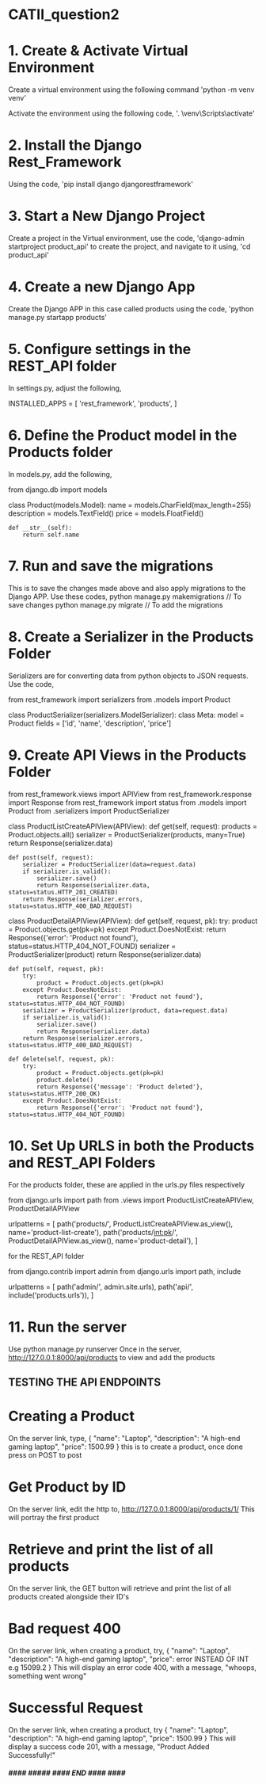 # CATII_question2

# 1. Create & Activate Virtual Environment
Create a virtual environment using 
the following command 'python -m 
venv venv'

Activate the environment using the
 following code, '.
 \venv\Scripts\activate'

# 2. Install the Django Rest_Framework
Using the code, 'pip install django djangorestframework'

# 3. Start a New Django Project
Create a project in the Virtual environment, use the code, 
'django-admin startproject product_api' to create the 
project, and navigate to it using, 'cd product_api'

# 4. Create a new Django App
Create the Django APP in this case called products using 
the code, 'python manage.py startapp products'

# 5. Configure settings in the REST_API folder
In settings.py, adjust the following, 

INSTALLED_APPS = [
    'rest_framework',
    'products',
]

# 6. Define the Product model in the Products folder
In models.py, add the following, 

from django.db import models

class Product(models.Model):
    name = models.CharField(max_length=255)
    description = models.TextField()
    price = models.FloatField()

    def __str__(self):
        return self.name

# 7. Run and save the migrations
This is to save the changes made above and also apply 
migrations to the Django APP. 
Use these codes, 
python manage.py makemigrations // To save changes
python manage.py migrate // To add the migrations

# 8. Create a Serializer in the Products Folder
Serializers are for converting data from python objects to
JSON requests. 
Use the code,

from rest_framework import serializers
from .models import Product

class ProductSerializer(serializers.ModelSerializer):
    class Meta:
        model = Product
        fields = ['id', 'name', 'description', 'price']

# 9. Create API Views in the Products Folder

from rest_framework.views import APIView
from rest_framework.response import Response
from rest_framework import status
from .models import Product
from .serializers import ProductSerializer

class ProductListCreateAPIView(APIView):
    def get(self, request):
        products = Product.objects.all()
        serializer = ProductSerializer(products, many=True)
        return Response(serializer.data)

    def post(self, request):
        serializer = ProductSerializer(data=request.data)
        if serializer.is_valid():
            serializer.save()
            return Response(serializer.data, status=status.HTTP_201_CREATED)
        return Response(serializer.errors, status=status.HTTP_400_BAD_REQUEST)

class ProductDetailAPIView(APIView):
    def get(self, request, pk):
        try:
            product = Product.objects.get(pk=pk)
        except Product.DoesNotExist:
            return Response({'error': 'Product not found'}, status=status.HTTP_404_NOT_FOUND)
        serializer = ProductSerializer(product)
        return Response(serializer.data)

    def put(self, request, pk):
        try:
            product = Product.objects.get(pk=pk)
        except Product.DoesNotExist:
            return Response({'error': 'Product not found'}, status=status.HTTP_404_NOT_FOUND)
        serializer = ProductSerializer(product, data=request.data)
        if serializer.is_valid():
            serializer.save()
            return Response(serializer.data)
        return Response(serializer.errors, status=status.HTTP_400_BAD_REQUEST)

    def delete(self, request, pk):
        try:
            product = Product.objects.get(pk=pk)
            product.delete()
            return Response({'message': 'Product deleted'}, status=status.HTTP_200_OK)
        except Product.DoesNotExist:
            return Response({'error': 'Product not found'}, status=status.HTTP_404_NOT_FOUND)

# 10. Set Up URLS in both the Products and REST_API Folders
For the products folder, these are applied in the urls.py 
files respectively

from django.urls import path
from .views import ProductListCreateAPIView, ProductDetailAPIView

urlpatterns = [
    path('products/', ProductListCreateAPIView.as_view(), name='product-list-create'),
    path('products/<int:pk>/', ProductDetailAPIView.as_view(), name='product-detail'),
]

for the REST_API folder

from django.contrib import admin
from django.urls import path, include

urlpatterns = [
    path('admin/', admin.site.urls),
    path('api/', include('products.urls')),
]

# 11. Run the server
Use python manage.py runserver
Once in the server, http://127.0.0.1:8000/api/products
to view and add the products

## TESTING THE API ENDPOINTS ##

# Creating a Product
On the server link, type, 
{
  "name": "Laptop",
  "description": "A high-end gaming laptop",
  "price": 1500.99
}
this is to create a product, once done press on POST to 
post

# Get Product by ID
On the server link, edit the http to, 
http://127.0.0.1:8000/api/products/1/
This will portray the first product

# Retrieve and print the list of all products
On the server link, the GET button will retrieve and print 
the list of all products created alongside their ID's

# Bad request 400
On the server link, when creating a product, try, 
{
  "name": "Laptop",
  "description": "A high-end gaming laptop",
  "price": error INSTEAD OF INT e.g 15099.2
}
This will display an error code 400, with a message, 
"whoops, something went wrong"

# Successful Request
On the server link, when creating a product, try
{
  "name": "Laptop",
  "description": "A high-end gaming laptop",
  "price": 1500.99
}
This will display a success code 201, with a message, "Product Added Successfully!"


##### #### ##### ####     END   #### #### ####
















